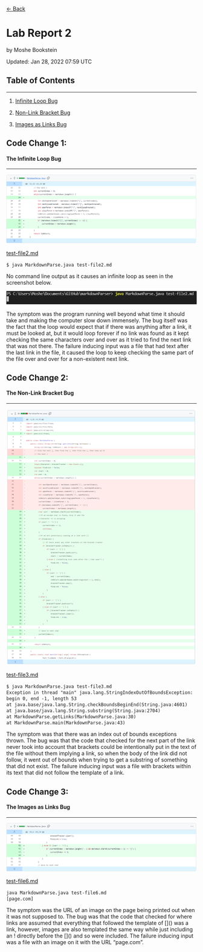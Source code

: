 [<- Back](index.html)

# Lab Report 2
by Moshe Bookstein

Updated: Jan 28, 2022 07:59 UTC
## Table of Contents
---
1. [Infinite Loop Bug](#code-change-1)

2. [Non-Link Bracket Bug](#code-change-2)

3. [Images as Links Bug](#code-change-3)



## Code Change 1:
#### The Infinite Loop Bug
---

![testfile2commit](labreport2images\testfile2commit.png)

[test-file2.md](https://github.com/mBookUCSD/markdownParser/blob/3d4bff6967e6eb0bd7818ab4a2882b9a62ea72ea/test-file2.md)

```
$ java MarkdownParse.java test-file2.md
```
No command line output as it causes an infinite loop as seen in the screenshot below.

![Infinite Loop](labreport2images\testfile2error.png)

The symptom was the program running well beyond what time it should take and making the computer slow down immensely. The bug itself was the fact that the loop would expect that if there was anything after a link, it must be looked at, but it would loop forever if no link was found as it kept checking the same characters over and over as it tried to find the next link that was not there. The failure inducing input was a file that had text after the last link in the file, it caused the loop to keep checking the same part of the file over and over for a non-existent next link.

## Code Change 2:
#### The Non-Link Bracket Bug
---

![testfile3commit](labreport2images\testfile3commit.png)

[test-file3.md](https://github.com/mBookUCSD/markdownParser/blob/3d4bff6967e6eb0bd7818ab4a2882b9a62ea72ea/test-file3.md)

```
$ java MarkdownParse.java test-file3.md
Exception in thread "main" java.lang.StringIndexOutOfBoundsException: begin 0, end -1, length 53
at java.base/java.lang.String.checkBoundsBeginEnd(String.java:4601)
at java.base/java.lang.String.substring(String.java:2704)
at MarkdownParse.getLinks(MarkdownParse.java:30)
at MarkdownParse.main(MarkdownParse.java:43)

```
The symptom was that there was an index out of bounds exceptions thrown. The bug was that the code that checked for the next part of the link never took into account that brackets could be intentionally put in the text of the file without them implying a link, so when the body of the link did not follow, it went out of bounds when trying to get a substring of something that did not exist. The failure inducing input was a file with brackets within its text that did not follow the template of a link.

## Code Change 3:
#### The Images as Links Bug
---

![testfile6commit](labreport2images\testfile6commit.png)

[test-file6.md](https://github.com/mBookUCSD/markdownParser/blob/3d4bff6967e6eb0bd7818ab4a2882b9a62ea72ea/test-file6.md)

```
java MarkdownParse.java test-file6.md
[page.com]
```

The symptom was the URL of an image on the page being printed out when it was not supposed to. The bug was that the code that checked for where links are assumed that everything that followed the template of \[\]\(\) was a link, however, images are also templated the same way while just including an \! directly before the \[\]\(\) and so were included. The failure inducing input was a file with an image on it with the URL “page.com”.
